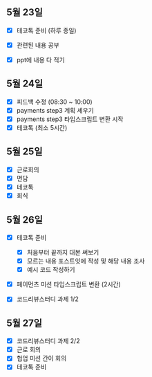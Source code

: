 ## 5월 23일

- [x] 테코톡 준비 (하루 종일)
 - [x] 관련된 내용 공부
 - [x] ppt에 내용 다 적기


## 5월 24일

- [x] 피드백 수정 (08:30 ~ 10:00)
- [x] payments step3 계획 세우기
- [x] payments step3 타입스크립트 변환 시작
- [x] 테코톡 (최소 5시간)

## 5월 25일

- [x] 근로희의
- [x] 면담
- [x] 테코톡
- [x] 회식

## 5월 26일

- [x] 테코톡 준비

  - [x] 처음부터 끝까지 대본 써보기
  - [x] 모르는 내용 포스트잇에 작성 및 해당 내용 조사
  - [x] 예시 코드 작성하기
- [x] 페이먼츠 미션 타입스크립트 변환 (2시간)
- [x] 코드리뷰스터디 과제 1/2


## 5월 27일

-  [x] 코드리뷰스터디 과제 2/2
-  [x] 근로 회의
-  [x] 협업 미션 간이 회의
-  [x] 테코톡 준비
